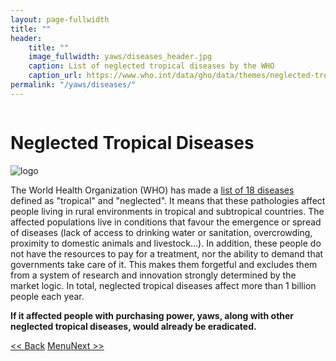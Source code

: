 ```yaml
---
layout: page-fullwidth
title: ""
header:
    title: ""
    image_fullwidth: yaws/diseases_header.jpg
    caption: List of neglected tropical diseases by the WHO
    caption_url: https://www.who.int/data/gho/data/themes/neglected-tropical-diseases
permalink: "/yaws/diseases/"
---
```


<div class="row t10">
	<div class="medium-8 columns b30">
		<h1>Neglected Tropical Diseases</h1>
	</div>
	<div class="medium-4 columns b30">
		<img src="{{ site.urlimg }}/yaws/cure_yaws_logo.png" alt="logo">
	</div>
</div>

The World Health Organization (WHO) has made a [list of 18 diseases](https://www.who.int/data/gho/data/themes/neglected-tropical-diseases) defined as "tropical" and "neglected". It means that these pathologies affect people living in rural environments in tropical and subtropical countries. The affected populations live in conditions that favour the emergence or spread of diseases (lack of access to drinking water or sanitation, overcrowding, proximity to domestic animals and livestock…). In addition, these people do not have the resources to pay for a treatment, nor the ability to demand that governments take care of it. This makes them forgetful and excludes them from a system of research and innovation strongly determined by the market logic. In total, neglected tropical diseases affect more than 1 billion people each year.

**If it affected people with purchasing power, yaws, along with other neglected tropical diseases, would already be eradicated.**


<a class="button left r15 tiny radius" href="{{ site.url }}/yaws/what/"> << Back</a> <a class="button left r15 tiny radius" href="{{ site.url }}/yaws">Menu</a><a class="button left r15 tiny radius" href="{{ site.url }}/yaws/discovery/">Next >> </a>
